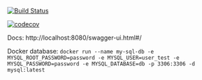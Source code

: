 [![Build Status](https://travis-ci.com/awaniak/ADSDemoProject.svg?branch=master)](https://travis-ci.com/awaniak/ADSDemoProject)

[![codecov](https://codecov.io/gh/awaniak/ADSDemoProject/branch/master/graphs/badge.svg)](https://codecov.io/gh/awaniak/ADSDemoProject)


Docs: http://localhost:8080/swagger-ui.html#/

Docker database: 
`
docker run --name my-sql-db -e MYSQL_ROOT_PASSWORD=password -e MYSQL_USER=user_test -e MYSQL_PASSWORD=password -e MYSQL_DATABASE=db -p 3306:3306 -d mysql:latest
`
